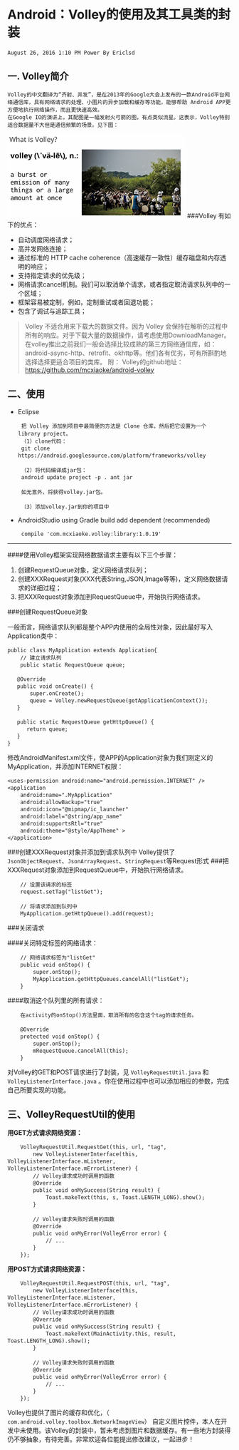 # Android：Volley的使用及其工具类的封装
	August 26, 2016 1:10 PM Power By Ericlsd
## 一. Volley简介
    Volley的中文翻译为“齐射、并发”，是在2013年的Google大会上发布的一款Android平台网络通信库，具有网络请求的处理、小图片的异步加载和缓存等功能，能够帮助 Android APP更方便地执行网络操作，而且更快速高效。
    在Google IO的演讲上，其配图是一幅发射火弓箭的图，有点类似流星。这表示，Volley特别适合数据量不大但是通信频繁的场景。见下图：
![](https://github.com/Ericlsd/MyVolley/raw/master/art/img_volley_inc.png "Volley") 
###Volley 有如下的优点：
 - 自动调度网络请求；
 - 高并发网络连接；
 - 通过标准的 HTTP cache coherence（高速缓存一致性）缓存磁盘和内存透明的响应；
 - 支持指定请求的优先级；
 - 网络请求cancel机制。我们可以取消单个请求，或者指定取消请求队列中的一个区域；
 - 框架容易被定制，例如，定制重试或者回退功能；
 - 包含了调试与追踪工具；

> Volley 不适合用来下载大的数据文件。因为 Volley 会保持在解析的过程中所有的响应。对于下载大量的数据操作，请考虑使用DownloadManager。
> 在volley推出之前我们一般会选择比较成熟的第三方网络通信库，如：android-async-http、retrofit、okhttp等。他们各有优劣，可有所斟酌地选择选择更适合项目的类库。
> 附：
Volley的github地址：https://github.com/mcxiaoke/android-volley



## 二、使用

 - Eclipse

        把 Volley 添加到项目中最简便的方法是 Clone 仓库，然后把它设置为一个 library project。
        （1）clone代码：
        git clone https://android.googlesource.com/platform/frameworks/volley
        
        （2）将代码编译成jar包：
        android update project -p . ant jar
        
        如无意外，将获得volley.jar包。
        
        （3）添加volley.jar到你的项目中

 - AndroidStudio using Gradle build add dependent (recommended)

        compile 'com.mcxiaoke.volley:library:1.0.19'


----------

####使用Volley框架实现网络数据请求主要有以下三个步骤：
 1. 创建RequestQueue对象，定义网络请求队列；
 2. 创建XXXRequest对象(XXX代表String,JSON,Image等等)，定义网络数据请求的详细过程；
 3. 把XXXRequest对象添加到RequestQueue中，开始执行网络请求。

###创建RequestQueue对象

一般而言，网络请求队列都是整个APP内使用的全局性对象，因此最好写入Application类中：

    public class MyApplication extends Application{
        // 建立请求队列
        public static RequestQueue queue;

       @Override
       public void onCreate() {
           super.onCreate();
           queue = Volley.newRequestQueue(getApplicationContext());
       }
    
       public static RequestQueue getHttpQueue() {
          return queue;
       }
    }
修改AndroidManifest.xml文件，使APP的Application对象为我们刚定义的MyApplication，并添加INTERNET权限：

    <uses-permission android:name="android.permission.INTERNET" />
    <application
        android:name=".MyApplication"
        android:allowBackup="true"
        android:icon="@mipmap/ic_launcher"
        android:label="@string/app_name"
        android:supportsRtl="true"
        android:theme="@style/AppTheme" >
    </application>
###创建XXXRequest对象并添加到请求队列中
Volley提供了`JsonObjectRequest`、`JsonArrayRequest`、`StringRequest`等Request形式
###把XXXRequest对象添加到RequestQueue中，开始执行网络请求。

        // 设置该请求的标签
        request.setTag("listGet");
        
        // 将请求添加到队列中
        MyApplication.getHttpQueue().add(request);
###关闭请求

####关闭特定标签的网络请求：

        // 网络请求标签为"listGet"
        public void onStop() {
            super.onStop();
            MyApplication.getHttpQueues.cancelAll("listGet");
        }
####取消这个队列里的所有请求：

        在activity的onStop()方法里面，取消所有的包含这个tag的请求任务。
        
        @Override  
        protected void onStop() {  
            super.onStop();  
            mRequestQueue.cancelAll(this);  
        }
对Volley的GET和POST请求进行了封装，见 `VolleyRequestUtil.java` 和 `VolleyListenerInterface.java` 。你在使用过程中也可以添加相应的参数，完成自己所要实现的功能。

## 三、VolleyRequestUtil的使用

**用GET方式请求网络资源：**

        VolleyRequestUtil.RequestGet(this, url, "tag", 
            new VolleyListenerInterface(this, VolleyListenerInterface.mListener, VolleyListenerInterface.mErrorListener) {
            // Volley请求成功时调用的函数
            @Override
            public void onMySuccess(String result) {
                Toast.makeText(this, s, Toast.LENGTH_LONG).show();
            }
        
            // Volley请求失败时调用的函数
            @Override
            public void onMyError(VolleyError error) {
                // ...
            }
        });
        
**用POST方式请求网络资源：**

        VolleyRequestUtil.RequestPOST(this, url, "tag", 
            new VolleyListenerInterface(this, VolleyListenerInterface.mListener, VolleyListenerInterface.mErrorListener) {
            // Volley请求成功时调用的函数
            @Override
            public void onMySuccess(String result) {
                Toast.makeText(MainActivity.this, result, Toast.LENGTH_LONG).show();
            }
        
            // Volley请求失败时调用的函数
            @Override
            public void onMyError(VolleyError error) {
                // ...
            }
        });

Volley也提供了图片的缓存和优化，（ `com.android.volley.toolbox.NetworkImageView`） 自定义图片控件，本人在开发中未使用。该Volley的封装中，暂未考虑到图片和数据缓存。有一些地方封装得仍不够抽象，有待完善。非常欢迎各位能提出修改建议，一起进步！




